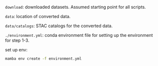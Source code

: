 `download`: downloaded datasets. Assumed starting point for all scripts.

`data`: location of converted data.

`data/catalogs`: STAC catalogs for the converted data.

`./environment.yml`: conda environment file for setting up the environment for step 1-3.

set up env:

```bash
mamba env create -f environment.yml
```